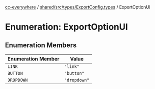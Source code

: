 [cc-everywhere](../../../../../index.md) / [shared/src/types/ExportConfig.types](../index.md) / ExportOptionUI

# Enumeration: ExportOptionUI

## Enumeration Members

| Enumeration Member | Value |
| ------ | ------ |
| `LINK` | `"link"` |
| `BUTTON` | `"button"` |
| `DROPDOWN` | `"dropdown"` |
